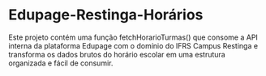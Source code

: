 # Edupage-Restinga-Horários
Este projeto contém uma função fetchHorarioTurmas() que consome a API interna da plataforma Edupage com o domínio do IFRS Campus Restinga e transforma os dados brutos do horário escolar em uma estrutura organizada e fácil de consumir.
